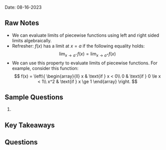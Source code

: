 Date: 08-16-2023
## Raw Notes

- We can evaluate limits of piecewise functions using left and right sided limits algebraically.
- Refresher: $f(x)$ has a limit at $x=a$ if the following equality holds: $$\lim_{x\to a^-}f(x)=\lim_{x\to a^+}f(x)$$
- We can use this property to evaluate limits of piecewise functions. For example, consider this function: $$
f(x) = 
\left\{
\begin{array}{ll}
x & \text{if } x < 0\\ 
0 & \text{if } 0 \le x < 1\\
x^2 & \text{if } x \ge 1
\end{array}
\right.
$$

## Sample Questions

1. 

## Key Takeaways



## Questions

